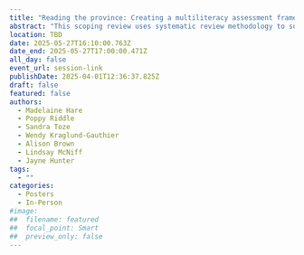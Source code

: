 ```yaml
---
title: "Reading the province: Creating a multiliteracy assessment framework for Nova Scotia"
abstract: "This scoping review uses systematic review methodology to survey literature on established and emerging forms of literacy and their measurement, focusing on scholarly and grey literature published since 2014. Findings emphasize the need for standardized yet context-sensitive evaluation frameworks, acknowledging regional disparities, cultural contexts, and emerging domains like digital literacy. Key challenges include reflecting multifaceted literacy outcomes such as social connection, independence, and confidence. The study was undertaken to provide an evidence base for the non-profit organization Literacy Nova Scotia as they seek to survey the state of literacy in Nova Scotia. The next phase involves a Delphi study to gather insights from Nova Scotian literacy experts, informing robust, inclusive assessment frameworks."
location: TBD
date: 2025-05-27T16:10:00.763Z
date_end: 2025-05-27T17:00:00.471Z
all_day: false
event_url: session-link
publishDate: 2025-04-01T12:36:37.825Z
draft: false
featured: false
authors:
  - Madelaine Hare
  - Poppy Riddle
  - Sandra Toze
  - Wendy Kraglund-Gauthier
  - Alison Brown
  - Lindsay McNiff
  - Jayne Hunter
tags:
  - ""
categories:
  - Posters
  - In-Person
#image:
##  filename: featured
##  focal_point: Smart
##  preview_only: false
---
```

